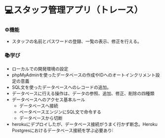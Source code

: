 # 💻スタッフ管理アプリ（トレース）

### ⚙機能
- スタッフの名前とパスワードの登録、一覧の表示、修正を行える。

### 📚学び
- ローカルでの開発環境の設定
- phpMyAdminを使ったデータベースの作成やIDへのオートインクリメント設定の意義
- SQL文を使ったデータベースへのレコードの追加。
- データベースに行える操作は、データの参照、追加、修正、削除の四種類
- データベースへのアクセス基本ルール
    - データベースへ接続
    - ベータベースエンジンにSQL文で命令する
    - データベースから切断
- herokuにデプロイしたが、データベース接続がうまく行かず断念。Heroku Postgresにおけるデータベース接続を学ぶ必要あり❕

